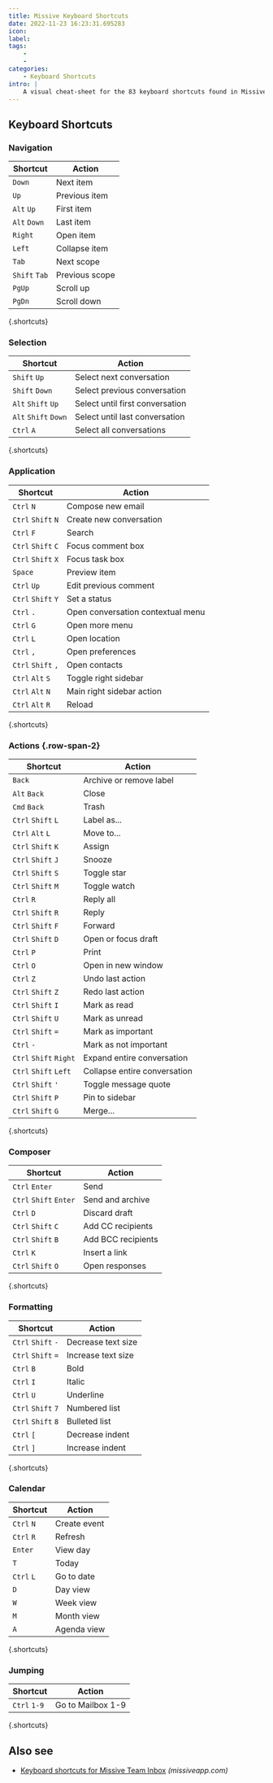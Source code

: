 ```yaml
---
title: Missive Keyboard Shortcuts
date: 2022-11-23 16:23:31.695283
icon: 
label: 
tags: 
    - 
    - 
categories:
    - Keyboard Shortcuts
intro: |
    A visual cheat-sheet for the 83 keyboard shortcuts found in Missive
---
```




Keyboard Shortcuts
------------------



### Navigation

Shortcut | Action
---|---
`Down`  | Next item
`Up`  | Previous item
`Alt` `Up`  | First item
`Alt` `Down`  | Last item
`Right`  | Open item
`Left`  | Collapse item
`Tab`  | Next scope
`Shift` `Tab`  | Previous scope
`PgUp`  | Scroll up
`PgDn`  | Scroll down
{.shortcuts}


### Selection

Shortcut | Action
---|---
`Shift` `Up`  | Select next conversation
`Shift` `Down`  | Select previous conversation
`Alt` `Shift` `Up`  | Select until first conversation
`Alt` `Shift` `Down`  | Select until last conversation
`Ctrl` `A`  | Select all conversations
{.shortcuts}


### Application

Shortcut | Action
---|---
`Ctrl` `N`  | Compose new email
`Ctrl` `Shift` `N`  | Create new conversation
`Ctrl` `F`  | Search
`Ctrl` `Shift` `C`  | Focus comment box
`Ctrl` `Shift` `X`  | Focus task box
`Space`  | Preview item
`Ctrl` `Up`  | Edit previous comment
`Ctrl` `Shift` `Y`  | Set a status
`Ctrl` `.`  | Open conversation contextual menu
`Ctrl` `G`  | Open more menu
`Ctrl` `L`  | Open location
`Ctrl` `,`  | Open preferences
`Ctrl` `Shift` `,`  | Open contacts
`Ctrl` `Alt` `S`  | Toggle right sidebar
`Ctrl` `Alt` `N`  | Main right sidebar action
`Ctrl` `Alt` `R`  | Reload
{.shortcuts}


### Actions {.row-span-2}

Shortcut | Action
---|---
`Back`  | Archive or remove label
`Alt` `Back`  | Close
`Cmd` `Back`  | Trash
`Ctrl` `Shift` `L`  | Label as...
`Ctrl` `Alt` `L`  | Move to...
`Ctrl` `Shift` `K`  | Assign
`Ctrl` `Shift` `J`  | Snooze
`Ctrl` `Shift` `S`  | Toggle star
`Ctrl` `Shift` `M`  | Toggle watch
`Ctrl` `R`  | Reply all
`Ctrl` `Shift` `R`  | Reply
`Ctrl` `Shift` `F`  | Forward
`Ctrl` `Shift` `D`  | Open or focus draft
`Ctrl` `P`  | Print
`Ctrl` `O`  | Open in new window
`Ctrl` `Z`  | Undo last action
`Ctrl` `Shift` `Z`  | Redo last action
`Ctrl` `Shift` `I`  | Mark as read
`Ctrl` `Shift` `U`  | Mark as unread
`Ctrl` `Shift` `=`  | Mark as important
`Ctrl` `-`  | Mark as not important
`Ctrl` `Shift` `Right`  | Expand entire conversation
`Ctrl` `Shift` `Left`  | Collapse entire conversation
`Ctrl` `Shift` `'`  | Toggle message quote
`Ctrl` `Shift` `P`  | Pin to sidebar
`Ctrl` `Shift` `G`  | Merge...
{.shortcuts}


### Composer

Shortcut | Action
---|---
`Ctrl` `Enter`  | Send
`Ctrl` `Shift` `Enter`  | Send and archive
`Ctrl` `D`  | Discard draft
`Ctrl` `Shift` `C`  | Add CC recipients
`Ctrl` `Shift` `B`  | Add BCC recipients
`Ctrl` `K`  | Insert a link
`Ctrl` `Shift` `O`  | Open responses
{.shortcuts}


### Formatting

Shortcut | Action
---|---
`Ctrl` `Shift` `-`  | Decrease text size
`Ctrl` `Shift` `=`  | Increase text size
`Ctrl` `B`  | Bold
`Ctrl` `I`  | Italic
`Ctrl` `U`  | Underline
`Ctrl` `Shift` `7`  | Numbered list
`Ctrl` `Shift` `8`  | Bulleted list
`Ctrl` `[`  | Decrease indent
`Ctrl` `]`  | Increase indent
{.shortcuts}


### Calendar

Shortcut | Action
---|---
`Ctrl` `N`  | Create event
`Ctrl` `R`  | Refresh
`Enter`  | View day
`T`  | Today
`Ctrl` `L`  | Go to date
`D`  | Day view
`W`  | Week view
`M`  | Month view
`A`  | Agenda view
{.shortcuts}



### Jumping

Shortcut | Action
---|---
`Ctrl` `1-9`  | Go to Mailbox 1-9
{.shortcuts}




Also see
--------
- [Keyboard shortcuts for Missive Team Inbox](https://missiveapp.com/help/keyboard-shortcuts) _(missiveapp.com)_
